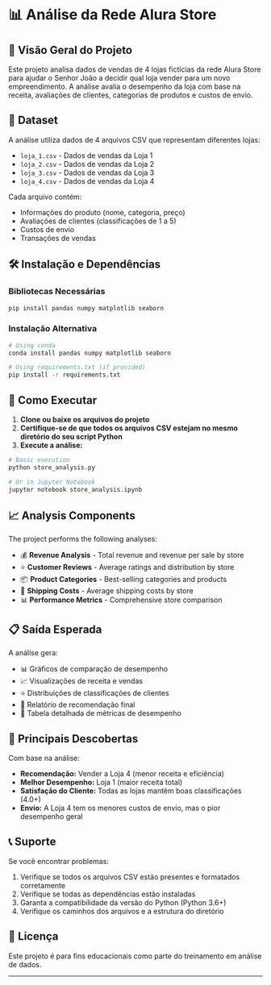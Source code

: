 # 📊 Análise da Rede Alura Store

## 🎯 Visão Geral do Projeto
Este projeto analisa dados de vendas de 4 lojas fictícias da rede Alura Store para ajudar o Senhor João a decidir qual loja vender para um novo empreendimento. A análise avalia o desempenho da loja com base na receita, avaliações de clientes, categorias de produtos e custos de envio.

## 📁 Dataset
A análise utiliza dados de 4 arquivos CSV que representam diferentes lojas:
- `loja_1.csv` - Dados de vendas da Loja 1
- `loja_2.csv` - Dados de vendas da Loja 2 
- `loja_3.csv` - Dados de vendas da Loja 3
- `loja_4.csv` - Dados de vendas da Loja 4

Cada arquivo contém:
- Informações do produto (nome, categoria, preço)
- Avaliações de clientes (classificações de 1 a 5)
- Custos de envio
- Transações de vendas

## 🛠️ Instalação e Dependências

### Bibliotecas Necessárias
```bash
pip install pandas numpy matplotlib seaborn
```

### Instalação Alternativa
```bash
# Using conda
conda install pandas numpy matplotlib seaborn

# Using requirements.txt (if provided)
pip install -r requirements.txt
```

## 🚀 Como Executar

1. **Clone ou baixe os arquivos do projeto**
2. **Certifique-se de que todos os arquivos CSV estejam no mesmo diretório do seu script Python**
3. **Execute a análise:**

```python
# Basic execution
python store_analysis.py

# Or in Jupyter Notebook
jupyter notebook store_analysis.ipynb
```

## 📈 Analysis Components

The project performs the following analyses:

- 💰 **Revenue Analysis** - Total revenue and revenue per sale by store
- ⭐ **Customer Reviews** - Average ratings and distribution by store
- 📦 **Product Categories** - Best-selling categories and products
- 🚚 **Shipping Costs** - Average shipping costs by store
- 📊 **Performance Metrics** - Comprehensive store comparison

## 📋 Saída Esperada

A análise gera:
- 📊 Gráficos de comparação de desempenho
- 📈 Visualizações de receita e vendas  
- ⭐ Distribuições de classificações de clientes
- 📝 Relatório de recomendação final
- 📄 Tabela detalhada de métricas de desempenho

## 🎯 Principais Descobertas

Com base na análise:
- **Recomendação:** Vender a Loja 4 (menor receita e eficiência)
- **Melhor Desempenho:** Loja 1 (maior receita total)
- **Satisfação do Cliente:** Todas as lojas mantêm boas classificações (4.0+)
- **Envio:** A Loja 4 tem os menores custos de envio, mas o pior desempenho geral

## 📞 Suporte

Se você encontrar problemas:
1. Verifique se todos os arquivos CSV estão presentes e formatados corretamente
2. Verifique se todas as dependências estão instaladas
3. Garanta a compatibilidade da versão do Python (Python 3.6+)
4. Verifique os caminhos dos arquivos e a estrutura do diretório
## 📄 Licença 

Este projeto é para fins educacionais como parte do treinamento em análise de dados.

---